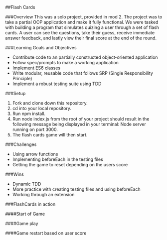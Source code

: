 ##Flash Cards

###Overview
This was a solo project, provided in mod 2. The project was to take a partial OOP application and make it fully functional. We were tasked with building a program that simulates quizing a user through a set of flash cards. A user can see the questions, take their guess, receive immediate answer feedback, and lastly view their final score at the end of the round.

###Learning Goals and Objectives
* Contribute code to an partially constructed object-oriented application
* Follow spec/prompts to make a working application
* Implement ES6 classes
* Write modular, reusable code that follows SRP (Single Responsibility Principle)
* Implement a robust testing suite using TDD

###Setup
1. Fork and clone down this repository.
2. cd into your local repository.
3. Run npm install.
4. Run node index.js from the root of your project should result in the following message being displayed in your terminal: Node server running on port 3000.
5. The flash cards game will then start.

###Challenges 
* Using arrow functions
* Implementing beforeEach in the testing files
* Getting the game to reset depending on the users score 

###Wins
* Dynamic TDD 
* More practice with creating testing files and using beforeEach
* Working through an extension 

###FlashCards in action

####Start of Game

####Game play

####Game restart based on user score 


